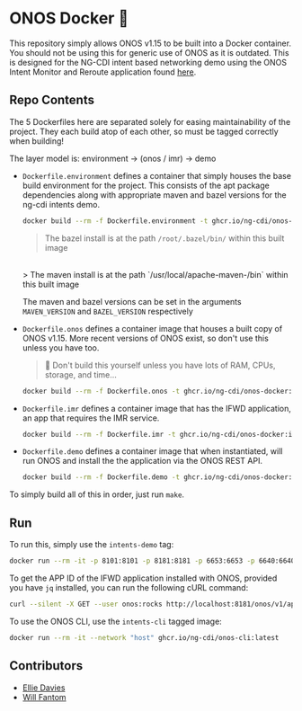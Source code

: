 # ONOS Docker 🐳

This repository simply allows ONOS v1.15 to be built into a Docker container. You should not be using this for generic use of ONOS as it is outdated. This is designed for the NG-CDI intent based networking demo using the ONOS Intent Monitor and Reroute application found [here](https://github.com/ANTLab-polimi/onos-opa-example).

## Repo Contents

The 5 Dockerfiles here are separated solely for easing maintainability of the project. They each build atop of each other, so must be tagged correctly when building!

The layer model is: environment -> (onos / imr) -> demo

- `Dockerfile.environment` defines a container that simply houses the base build environment for the project. This consists of the apt package dependencies along with appropriate maven and bazel versions for the ng-cdi intents demo.
  ```bash
  docker build --rm -f Dockerfile.environment -t ghcr.io/ng-cdi/onos-docker:intents-environment .
  ```
  > The bazel install is at the path `/root/.bazel/bin/` within this built image
  <br>
  > The maven install is at the path `/usr/local/apache-maven-<MAVEN_VERSION>/bin` within this built image

  The maven and bazel versions can be set in the arguments `MAVEN_VERSION` and `BAZEL_VERSION` respectively


- `Dockerfile.onos` defines a container image that houses a built copy of ONOS v1.15. More recent versions of ONOS exist, so don't use this unless you have too.
  > 🛑 Don't build this yourself unless you have lots of RAM, CPUs, storage, and time...
  ```bash
  docker build --rm -f Dockerfile.onos -t ghcr.io/ng-cdi/onos-docker:intents-onos .
  ```


- `Dockerfile.imr` defines a container image that has the IFWD application, an app that requires the IMR service.
  ```bash
  docker build --rm -f Dockerfile.imr -t ghcr.io/ng-cdi/onos-docker:intents-app .
  ```


- `Dockerfile.demo` defines a container image that when instantiated, will run ONOS and install the the application via the ONOS REST API.
  ```bash
  docker build --rm -f Dockerfile.demo -t ghcr.io/ng-cdi/onos-docker:intents-demo .
  ```

To simply build all of this in order, just run `make`.

## Run

To run this, simply use the `intents-demo` tag:
```bash
docker run --rm -it -p 8101:8101 -p 8181:8181 -p 6653:6653 -p 6640:6640 -p 9876:9876 ghcr.io/ng-cdi/onos-docker:intents-demo
```

To get the APP ID of the IFWD application installed with ONOS, provided you have `jq` installed, you can run the following cURL command: 
```bash
curl --silent -X GET --user onos:rocks http://localhost:8181/onos/v1/applications/org.onosproject.ifwd | jq '.id'
```

To use the ONOS CLI, use the `intents-cli` tagged image:
```bash
docker run --rm -it --network "host" ghcr.io/ng-cdi/onos-cli:latest
```

## Contributors

 - [Ellie Davies](https://github.com/mavi0)
 - [Will Fantom](https://github.com/willfantom)
